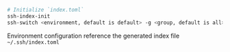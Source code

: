 ```bash
# Initialize `index.toml`
ssh-index-init
ssh-switch <environment, default is default> -g <group, default is all>
```

Environment configuration reference the generated index file `~/.ssh/index.toml`
